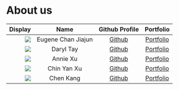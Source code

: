 # About us
|                                             Display |        Name        |                Github Profile                 |               Portfolio               |
|----------------------------------------------------:|:------------------:|:---------------------------------------------:|:-------------------------------------:|
| ![](https://via.placeholder.com/100.png?text=Photo) | Eugene Chan Jiajun | [Github](https://github.com/EugeneChanJiajun) | [Portfolio](team/eugenechanjiajun.md) |
| ![](https://via.placeholder.com/100.png?text=Photo) |     Daryl Tay      |   [Github](https://github.com/daryltay415)    |   [Portfolio](team/daryltay415.md)    |
| ![](https://via.placeholder.com/100.png?text=Photo) |      Annie Xu      |    [Github](https://github.com/annnniexu)     |    [Portfolio](team/annnniexu.md)     |
| ![](https://via.placeholder.com/100.png?text=Photo) |    Chin Yan Xu     |    [Github](https://github.com/ChinYanXu)     |    [Portfolio](team/chinyanxu.md)     |
| ![](https://via.placeholder.com/100.png?text=Photo) |     Chen Kang      |    [Github](https://github.com/ChenKangg)     |    [Portfolio](team/chenkangg.md)     |

